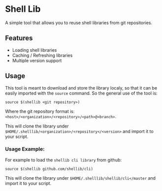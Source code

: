 # Shell Lib

A simple tool that allows you to reuse shell libraries from git repositories.

## Features

- Loading shell libraries
- Caching / Refreshing libraries
- Multiple version support

## Usage

This tool is meant to download and store the library localy, so that it can be easily imported with the `source` command.
So the general use of the tool is:

    source $(shellib <git repository>)
    
Where the git repository format is: `<host>/<organization>/<repository>/<path>@<branch>`.

This will clone the library under `$HOME/.shelllib/<organization>/<repository</<version>` and import it to your script.
        
### Usage Example:        

For example to load the `shellib cli library` from github:

    source $(shellib github.com/shellib/cli)
    
This will clone the library under `$HOME/.shelllib/shellib/cli</master` and import it to your script.
